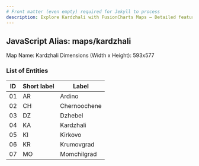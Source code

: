 ```yaml
---
# Front matter (even empty) required for Jekyll to process
description: Explore Kardzhali with FusionCharts Maps – Detailed features for seamless integration. Try now & enhance your data visualization today! 
---
```


## JavaScript Alias: maps/kardzhali

Map Name: Kardzhali
Dimensions (Width x Height): 593x577





### List of Entities

ID | Short label | Label
---|---|---|
01|AR|Ardino
02|CH|Chernoochene
03|DZ|Dzhebel
04|KA|Kardzhali
05|KI|Kirkovo
06|KR|Krumovgrad
07|MO|Momchilgrad

